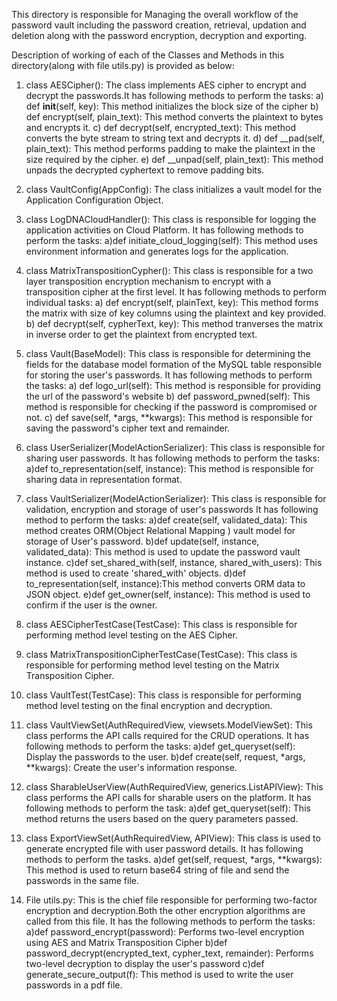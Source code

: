 This directory is responsible for Managing the overall workflow of the password vault including the password creation, retrieval,
updation and deletion along with the password encryption, decryption and exporting.

Description of working of each of the Classes and Methods in this directory(along with file utils.py) is provided as below:

1) class AESCipher():
   The class implements AES cipher to encrypt and decrypt the passwords.It has following methods to perform the tasks:
   a) def __init__(self, key): This method initializes the block size of the cipher
   b) def encrypt(self, plain_text): This method converts the plaintext to bytes and encrypts it.
   c) def decrypt(self, encrypted_text): This method converts the byte stream to string text and decrypts it.
   d) def __pad(self, plain_text): This method performs padding to make the plaintext in the size required by the cipher.
   e) def __unpad(self, plain_text): This method unpads the decrypted cyphertext to remove padding bits.


2) class VaultConfig(AppConfig):
   The class initializes a vault model for the Application Configuration Object.

3) class LogDNACloudHandler():
   This class is responsible for logging the application activities on Cloud Platform.
   It has following methods to perform the tasks:
   a)def initiate_cloud_logging(self): This method uses environment information and generates logs for the application.


4) class MatrixTranspositionCypher():
   This class is responsible for a two layer transposition encryption mechanism to encrypt with a transposition cipher
   at the first level. It has following methods to perform individual tasks:
   a) def encrypt(self, plainText, key): This method forms the matrix with size of key columns using the plaintext and key provided.
   b) def decrypt(self, cypherText, key): This method tranverses the matrix in inverse order to get the plaintext from encrypted text.


5) class Vault(BaseModel):
   This class is responsible for determining the fields for the database model formation of the MySQL table
   responsible for storing the user's passwords.
   It has following methods to perform the tasks:
   a) def logo_url(self): This method is responsible for providing the url of the password's website
   b) def password_pwned(self): This method is responsible for checking if the password is compromised or not.
   c) def save(self, *args, **kwargs): This method is responsible for saving the password's cipher text and remainder.

6) class UserSerializer(ModelActionSerializer):
   This class is responsible for sharing user passwords.
   It has following methods to perform the tasks:
   a)def to_representation(self, instance): This method is responsible for sharing data in representation format.

7) class VaultSerializer(ModelActionSerializer):
   This class is responsible for validation, encryption and storage of user's passwords
   It has following method to perform the tasks:
   a)def create(self, validated_data): This method creates ORM(Object Relational Mapping ) vault model for storage of
   User's password.
   b)def update(self, instance, validated_data): This method is used to update the password vault instance.
   c)def set_shared_with(self, instance, shared_with_users): This method is used to create 'shared_with' objects.
   d)def to_representation(self, instance):This method converts ORM data to JSON object.
   e)def get_owner(self, instance): This method is used to confirm if the user is the owner.

8) class AESCipherTestCase(TestCase):
   This class is responsible for performing method level testing on the AES Cipher.

9) class MatrixTranspositionCipherTestCase(TestCase):
   This class is responsible for performing method level testing on the Matrix Transposition Cipher.

10) class VaultTest(TestCase):
    This class is responsible for performing method level testing on the final encryption and decryption.

11) class VaultViewSet(AuthRequiredView, viewsets.ModelViewSet):
    This class performs the API calls required for the CRUD operations.
    It has following methods to perform the tasks:
    a)def get_queryset(self): Display the passwords to the user.
    b)def create(self, request, *args, **kwargs): Create the user's information response.

12) class SharableUserView(AuthRequiredView, generics.ListAPIView):
    This class performs the API calls for sharable users on the platform. It has following methods to perform the task:
    a)def get_queryset(self): This method returns the users based on the query parameters passed.

13) class ExportViewSet(AuthRequiredView, APIView):
    This class is used to generate encrypted file with user password details. It has following methods to perform the tasks.
    a)def get(self, request, *args, **kwargs): This method is used to return base64 string of file and
    send the passwords in the same file.

14) File utils.py:
    This is the chief file responsible for performing two-factor encryption and decryption.Both the other encryption
    algorithms are called from this file.
    It has the following methods to perform the tasks:
    a)def password_encrypt(password): Performs two-level encryption using AES and Matrix Transposition Cipher
    b)def password_decrypt(encrypted_text, cypher_text, remainder): Performs two-level decryption to display the user's
    password
    c)def generate_secure_output(f): This method is used to write the user passwords in a pdf file.
    
    
    


